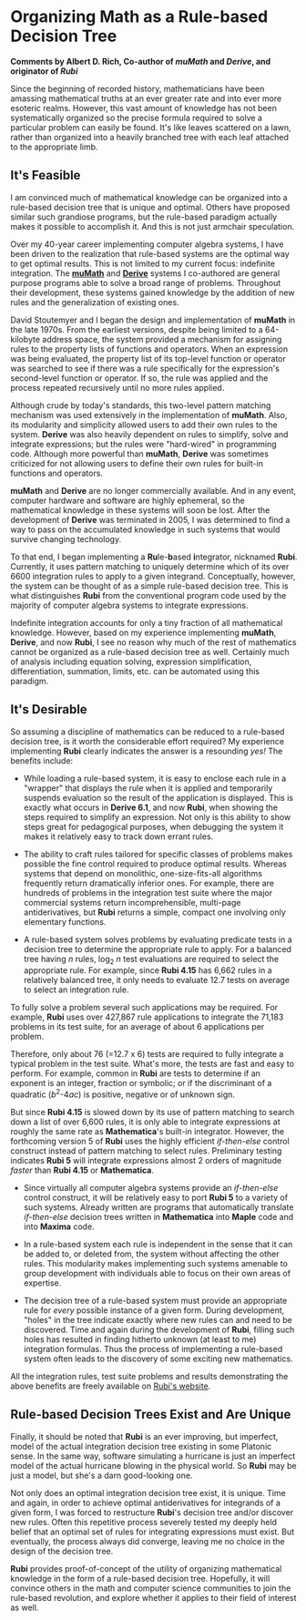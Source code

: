 # Organizing Math as a Rule-based Decision Tree
**Comments by Albert D. Rich, Co-author of *muMath* and *Derive*, and originator of *Rubi***

Since the beginning of recorded history, mathematicians have been amassing mathematical truths at an ever greater rate and into ever more esoteric realms.  However, this vast amount of knowledge has not been systematically organized so the precise formula required to solve a particular problem can easily be found.  It's like leaves scattered on a lawn, rather than organized into a heavily branched tree with each leaf attached to the appropriate limb. 

## It's Feasible

I am convinced much of mathematical knowledge can be organized into a rule-based decision tree that is unique and optimal.  Others have proposed similar such grandiose programs, but the rule-based paradigm actually makes it possible to accomplish it.  And this is not just armchair speculation.

Over my 40-year career implementing computer algebra systems, I have been driven to the realization that rule-based systems are the optimal way to get optimal results.  This is not limited to my current focus: indefinite integration.  The [**muMath**](https://en.wikipedia.org/wiki/MuMATH) and [**Derive**](https://en.wikipedia.org/wiki/Derive_(computer_algebra_system)) systems I co-authored are general purpose programs able to solve a broad range of problems.  Throughout their development, these systems gained knowledge by the addition of new rules and the generalization of existing ones.

David Stoutemyer and I began the design and implementation of **muMath** in the late 1970s.  From the earliest versions, despite being limited to a 64-kilobyte address space, the system provided a mechanism for assigning rules to the property lists of functions and operators.  When an expression was being evaluated, the property list of its top-level function or operator was searched to see if there was a rule specifically for the expression's second-level function or operator.  If so, the rule was applied and the process repeated recursively until no more rules applied. 

Although crude by today's standards, this two-level pattern matching mechanism was used extensively in the implementation of **muMath**.  Also, its modularity and simplicity allowed users to add their own rules to the system.  **Derive** was also heavily dependent on rules to simplify, solve and integrate expressions; but the rules were "hard-wired" in programming code.  Although more powerful than **muMath**, **Derive** was sometimes criticized for not allowing users to define their own rules for built-in functions and operators.

**muMath** and **Derive** are no longer commercially available.  And in any event, computer hardware and software are highly ephemeral, so the mathematical knowledge in these systems will soon be lost.  After the development of **Derive** was terminated in 2005, I was determined to find a way to pass on the accumulated knowledge in such systems that would survive changing technology. 

To that end, I began implementing a **Ru**le-**b**ased **i**ntegrator, nicknamed **Rubi**.  Currently, it uses pattern matching to uniquely determine which of its over 6600 integration rules to apply to a given integrand.  Conceptually, however, the system can be thought of as a simple rule-based decision tree.  This is what distinguishes **Rubi** from the conventional program code used by the majority of computer algebra systems to integrate expressions.

Indefinite integration accounts for only a tiny fraction of all mathematical knowledge.  However, based on my experience implementing **muMath**, **Derive**, and now **Rubi**, I see no reason why much of the rest of mathematics cannot be organized as a rule-based decision tree as well.  Certainly much of analysis including equation solving, expression simplification, differentiation, summation, limits, etc. can be automated using this paradigm.

## It's Desirable

So assuming a discipline of mathematics can be reduced to a rule-based decision tree, is it worth the considerable effort required?  My experience implementing **Rubi** clearly indicates the answer is a resounding *yes!*  The benefits include:

* While loading a rule-based system, it is easy to enclose each rule in a "wrapper" that displays the rule when it is applied and temporarily suspends evaluation so the result of the application is displayed.  This is exactly what occurs in **Derive 6.1**, and now **Rubi**, when showing the steps required to simplify an expression.  Not only is this ability to show steps great for pedagogical purposes, when debugging the system it makes it relatively easy to track down errant rules.

* The ability to craft rules tailored for specific classes of problems makes possible the fine control required to produce optimal results.  Whereas systems that depend on monolithic, one-size-fits-all algorithms frequently return dramatically inferior ones.  For example, there are hundreds of problems in the integration test suite where the major commercial systems return incomprehensible, multi-page antiderivatives, but **Rubi** returns a simple, compact one involving only elementary functions.

* A rule-based system solves problems by evaluating predicate tests in a decision tree to determine the appropriate rule to apply.  For a balanced tree having *n* rules, log<sub>2</sub> *n* test evaluations are required to select the appropriate rule.  For example, since **Rubi 4.15** has 6,662 rules in a relatively balanced tree, it only needs to evaluate 12.7 tests on average to select an integration rule.

To fully solve a problem several such applications may be required.  For example, **Rubi** uses over 427,867 rule applications to integrate the 71,183 problems in its test suite, for an average of about 6 applications per problem. 

Therefore, only about 76 (=12.7 x 6) tests are required to fully integrate a typical problem in the test suite.  What's more, the tests are fast and easy to perform.  For example, common in **Rubi** are tests to determine if an exponent is an integer, fraction or symbolic; or if the discriminant of a quadratic (*b*<sup>2</sup>-4*ac*) is positive, negative or of unknown sign. 

But since **Rubi 4.15** is slowed down by its use of pattern matching to search down a list of over 6,600 rules, it is only able to integrate expressions at roughly the same rate as **Mathematica**'s built-in integrator.  However, the forthcoming version 5 of **Rubi** uses the highly efficient *if-then-else* control construct instead of pattern matching to select rules.  Preliminary testing indicates **Rubi 5** will integrate expressions almost 2 orders of magnitude *faster* than **Rubi 4.15** or **Mathematica**.

* Since virtually all computer algebra systems provide an *if-then-else* control construct, it will be relatively easy to port **Rubi 5** to a variety of such systems.  Already written are programs that automatically translate *if-then-else* decision trees written in **Mathematica** into **Maple** code and into **Maxima** code.

* In a rule-based system each rule is independent in the sense that it can be added to, or deleted from, the system without affecting the other rules.  This modularity makes implementing such systems amenable to group development with individuals able to focus on their own areas of expertise. 

* The decision tree of a rule-based system must provide an appropriate rule for *every* possible instance of a given form.  During development, "holes" in the tree indicate exactly where new rules can and need to be discovered.  Time and again during the development of **Rubi**, filling such holes has resulted in finding hitherto unknown (at least to me) integration formulas.  Thus the process of implementing a rule-based system often leads to the discovery of some exciting new mathematics. 

All the integration rules, test suite problems and results demonstrating the above benefits are freely available on [Rubi's website](https://rulebasedintegration.org/).

## Rule-based Decision Trees Exist and Are Unique

Finally, it should be noted that **Rubi** is an ever improving, but imperfect, model of the actual integration decision tree existing in some Platonic sense.  In the same way, software simulating a hurricane is just an imperfect model of the actual hurricane blowing in the physical world.  So **Rubi** may be just a model, but she's a darn good-looking one.

Not only does an optimal integration decision tree exist, it is unique.  Time and again, in order to achieve optimal antiderivatives for integrands of a given form, I was forced to restructure **Rubi**'s decision tree and/or discover new rules.  Often this repetitive process severely tested my deeply held belief that an optimal set of rules for integrating expressions must exist.  But eventually, the process always did converge, leaving me no choice in the design of the decision tree.

**Rubi** provides proof-of-concept of the utility of organizing mathematical knowledge in the form of a rule-based decision tree.  Hopefully, it will convince others in the math and computer science communities to join the rule-based revolution, and explore whether it applies to their field of interest as well. 
